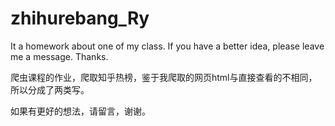# zhihurebang_Ry
It a homework about one of my class. If you have a better idea, please leave me a message. Thanks.

爬虫课程的作业，爬取知乎热榜，鉴于我爬取的网页html与直接查看的不相同，所以分成了两类写。

如果有更好的想法，请留言，谢谢。
